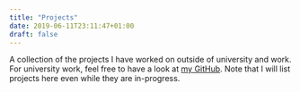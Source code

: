 ```yaml
---
title: "Projects"
date: 2019-06-11T23:11:47+01:00
draft: false
---
```


A collection of the projects I have worked on outside of university and work. For university work, feel free to have a look at [my GitHub](https://github.com/thesofakillers). Note that I will list projects here even while they are in-progress. 
